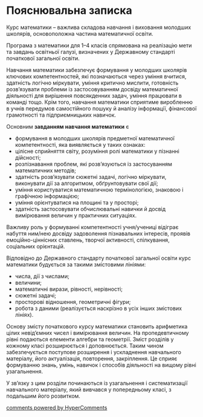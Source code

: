 <div id="hypercomments_widget" class="js-hypercomments-widget invisible"></div>

Пояснювальна записка
=============================================

Курс математики – важлива складова навчання і виховання молодших школярів, основоположна частина математичної освіти. 

Програма з математики для 1–4 класів спрямована на реалізацію мети та завдань освітньої галузі, визначених у Державному стандарті початкової загальної освіти. 

Навчання математики забезпечує формування у молодших школярів ключових компетентностей, які позначаються через уміння вчитися, здатність логічно міркувати, уміння критично мислити, готовність розв’язувати проблеми із застосовуванням досвіду математичної діяльності для вирішення повсякденних задач, уміння працювати в команді тощо. Крім того, навчання математики сприятиме виробленню в учнів передумов самостійного пошуку й аналізу інформації,  фінансової грамотності та підприємницьких навичок.

Основним **завданням навчання математики** є 
* формування в молодших школярів предметної математичної компетентності, яка виявляється у таких ознаках: 
* цілісне сприйняття світу, розуміння ролі математики у пізнанні дійсності; 
* розпізнавання проблем, які розв’язуються із застосуванням математичних методів; 
* здатність розв’язувати сюжетні задачі, логічно міркувати, виконувати дії за алгоритмом, обґрунтовувати свої дії; 
* уміння користуватися математичною термінологією, знаковою і графічною інформацією; 
* уміння орієнтуватися на площині та у просторі; 
* здатність застосовувати обчислювальні навички й досвід вимірювання величин у практичних ситуаціях. 

Важливу роль у формуванні компетентності учня/учениці відіграє набуття ним/нею досвіду задоволення пізнавальних інтересів, проявів емоційно-ціннісних ставлень, творчої активності, спілкування, соціальних орієнтацій.

Відповідно до Державного стандарту початкової загальної освіти курс математики будується за такими змістовими лініями: 
* числа, дії з числами; 
* величини; 
* математичні вирази, рівності, нерівності; 
* сюжетні задачі; 
* просторові відношення, геометричні фігури; 
* робота з даними (реалізується наскрізно в усіх інших змістових лініях). 

Основу змісту початкового курсу математики становить арифметика цілих невід’ємних чисел і вимірювання величин. На пропедевтичному рівні подаються елементи алгебри та геометрії.  Зміст розділів у кожному класі розширюється і доповнюється. Таким чином забезпечується поступове розширення і ускладнення навчального матеріалу, його актуалізація, повторення, закріплення. Це сприяє формуванню знань, умінь, навичок і способів діяльності на вищому рівні узагальнення. 

У зв’язку з цим розділи починаються із узагальнення і систематизації навчального матеріалу, який вивчався у попередньому класі, з подальшим його розвитком.


<div class="js-hypercomments-container">
    <a href="http://hypercomments.com" class="hc-link" title="comments widget">comments powered by HyperComments</a>
</div>